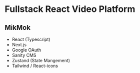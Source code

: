 # Fullstack React Video Platform

## MikMok

- React (Typescript)
- Next.js
- Google OAuth
- Sanity CMS
- Zustand (State Mangement)
- Tailwind / React-icons